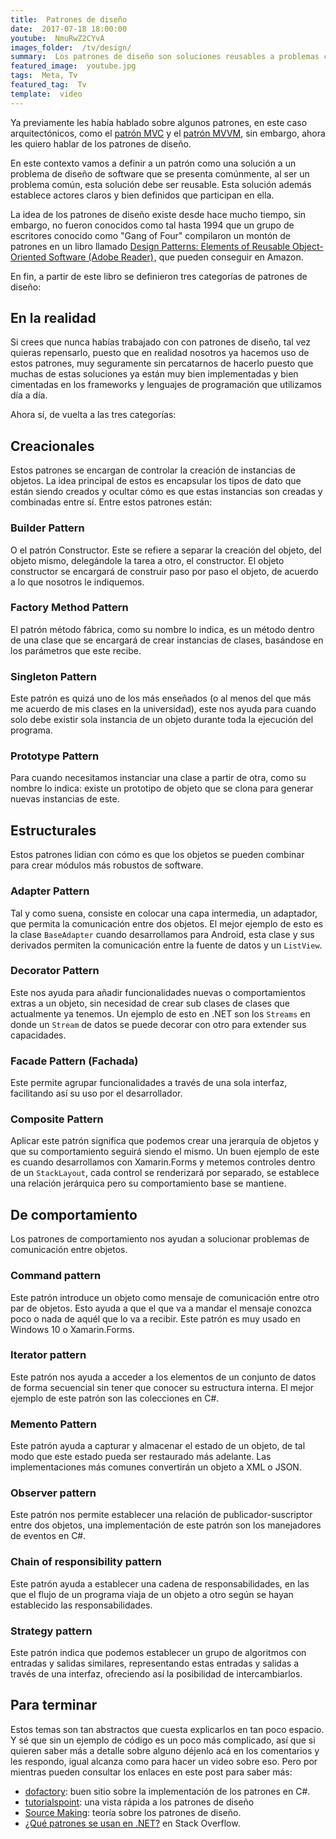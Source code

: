 ```yaml
---
title:  Patrones de diseño
date:  2017-07-18 18:00:00
youtube:  NmuRwZ2CYvA
images_folder:  /tv/design/
summary:  Los patrones de diseño son soluciones reusables a problemas comunes que ocurren en el diseño de software.
featured_image:  youtube.jpg
tags:  Meta, Tv
featured_tag:  Tv
template:  video
---
```


Ya previamente les había hablado sobre algunos patrones, en este caso arquitectónicos, como el <a href="..\mvc" target="_blank">patrón MVC</a> y el <a href="..\mvvm" target="_blank">patrón MVVM</a>, sin embargo, ahora les quiero hablar de los patrones de diseño.

En este contexto vamos a definir a un patrón como una solución a un problema de diseño de software que se presenta comúnmente, al ser un problema común, esta solución debe ser reusable. Esta solución además establece actores claros y bien definidos que participan en ella.

La idea de los patrones de diseño existe desde hace mucho tiempo, sin embargo, no fueron conocidos como tal hasta 1994 que un grupo de escritores conocido como "Gang of Four" compilaron un montón de patrones en un libro llamado <a target="_blank" href="https://www.amazon.com.mx/gp/product/B000SEIBB8/ref=as_li_tl?ie=UTF8&camp=1789&creative=9325&creativeASIN=B000SEIBB8&linkCode=as2&tag=thcgu02-20&linkId=aaa28d530d133b2fe6c4a20c45f2aaef">Design Patterns: Elements of Reusable Object-Oriented Software (Adobe Reader)</a><img src="//ir-mx.amazon-adsystem.com/e/ir?t=thcgu02-20&l=am2&o=34&a=B000SEIBB8" width="1" height="1" border="0" alt="" style="border:none !important; margin:0px !important;" />, que pueden conseguir en Amazon.

En fin, a partir de este libro se definieron tres categorías de patrones de diseño:

## En la realidad
Si crees que nunca habías trabajado con con patrones de diseño, tal vez quieras repensarlo, puesto que en realidad nosotros ya hacemos uso de estos patrones, muy seguramente sin percatarnos de hacerlo puesto que muchas de estas soluciones ya están muy bien implementadas y bien cimentadas en los frameworks y lenguajes de programación que utilizamos día a día.

Ahora sí, de vuelta a las tres categorías:

## Creacionales  
Estos patrones se encargan de controlar la creación de instancias de objetos. La idea principal de estos es encapsular los tipos de dato que están siendo creados y ocultar cómo es que estas instancias son creadas y combinadas entre sí. Entre estos patrones están:

### Builder Pattern  
O el patrón Constructor. Este se refiere a separar la creación del objeto, del objeto mismo, delegándole la tarea a otro, el constructor. El objeto constructor se encargará de construir paso por paso el objeto, de acuerdo a lo que nosotros le indiquemos. 

### Factory Method Pattern  
El patrón método fábrica, como su nombre lo indica, es un método dentro de una clase que se encargará de crear instancias de clases, basándose en los parámetros que este recibe. 

### Singleton Pattern  
Este patrón es quizá uno de los más enseñados (o al menos del que más me acuerdo de mis clases en la universidad), este nos ayuda para cuando solo debe existir sola instancia de un objeto durante toda la ejecución del programa.  

### Prototype Pattern
Para cuando necesitamos instanciar una clase a partir de otra, como su nombre lo indica: existe un prototipo de objeto que se clona para generar nuevas instancias de este.

## Estructurales  
Estos patrones lidian con cómo es que los objetos se pueden combinar para crear módulos más robustos de software.

### Adapter Pattern
Tal y como suena, consiste en colocar una capa intermedia, un adaptador, que permita la comunicación entre dos objetos. El mejor ejemplo de esto es la clase `BaseAdapter` cuando desarrollamos para Android, esta clase y sus derivados permiten la comunicación entre la fuente de datos y un `ListView`. 

### Decorator Pattern
Este nos ayuda para añadir funcionalidades nuevas o comportamientos extras a un objeto, sin necesidad de crear sub clases de clases que actualmente ya tenemos. Un ejemplo de esto en .NET son los `Streams` en donde un `Stream` de datos se puede decorar con otro para extender sus capacidades.

### Facade Pattern (Fachada)
Este permite agrupar funcionalidades a través de una sola interfaz, facilitando así su uso por el desarrollador. 

### Composite Pattern
Aplicar este patrón significa que podemos crear una jerarquía de objetos y que su comportamiento seguirá siendo el mismo. Un buen ejemplo de este es cuando desarrollamos con Xamarin.Forms y metemos controles dentro de un `StackLayout`, cada control se renderizará por separado, se establece una relación jerárquica pero su comportamiento base se mantiene.

## De comportamiento
Los patrones de comportamiento nos ayudan a solucionar problemas de comunicación entre objetos.

### Command pattern  
Este patrón introduce un objeto como mensaje de comunicación entre otro par de objetos. Esto ayuda a que el que va a mandar el mensaje conozca poco o nada de aquél que lo va a recibir. Este patrón es muy usado en Windows 10 o Xamarin.Forms.

### Iterator pattern
Este patrón nos ayuda a acceder a los elementos de un conjunto de datos de forma secuencial sin tener que conocer su estructura interna. El mejor ejemplo de este patrón son las colecciones en C#.

### Memento Pattern
Este patrón ayuda a capturar y almacenar el estado de un objeto, de tal modo que este estado pueda ser restaurado más adelante. Las implementaciones más comunes convertirán un objeto a XML o JSON.

### Observer pattern
Este patrón nos permite establecer una relación de publicador-suscriptor entre dos objetos, una implementación de este patrón son los manejadores de eventos en C#.

### Chain of responsibility pattern
Este patrón ayuda a establecer una cadena de responsabilidades, en las que el flujo de un programa viaja de un objeto a otro según se hayan establecido las responsabilidades.

### Strategy pattern 
Este patrón indica que podemos establecer un grupo de algoritmos con entradas y salidas similares, representando estas entradas y salidas a través de una interfaz, ofreciendo así la posibilidad de intercambiarlos.  

## Para terminar  
Estos temas son tan abstractos que cuesta explicarlos en tan poco espacio. Y sé que sin un ejemplo de código es un poco más complicado, así que si quieren saber más a detalle sobre alguno déjenlo acá en los comentarios y les respondo, igual alcanza como para hacer un video sobre eso. Pero por mientras pueden consultar los enlaces en este post para saber más:  

 - <a href="http://www.dofactory.com/net/design-patterns" target="_blank">dofactory</a>: buen sitio sobre la implementación de los patrones en C#.  
 - <a href="https://www.tutorialspoint.com/design_pattern/design_pattern_overview.htm" target="_blank">tutorialspoint</a>: una vista rápida a los patrones de diseño  
 - <a href="https://sourcemaking.com/design_patterns" target="_blank">Source Making</a>: teoría sobre los patrones de diseño.  
 - <a href="https://stackoverflow.com/a/3252646/605482" target="_blank">¿Qué patrones se usan en .NET?</a> en Stack Overflow.  
